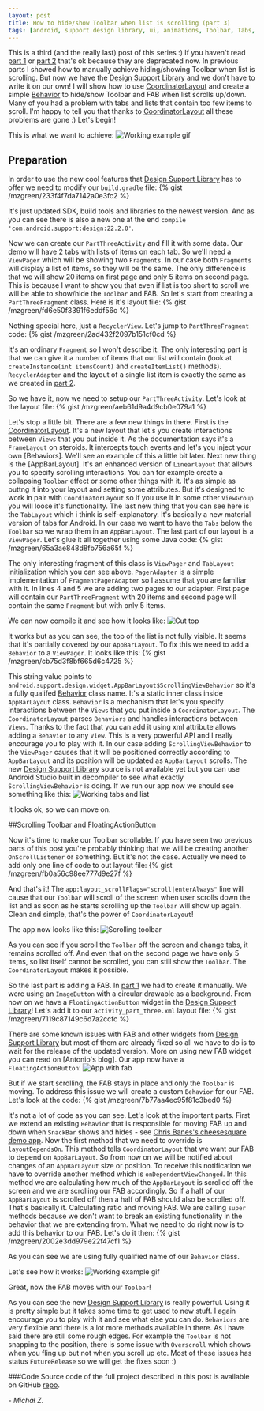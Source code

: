 ```yaml
---
layout: post
title: How to hide/show Toolbar when list is scrolling (part 3)
tags: [android, support design library, ui, animations, Toolbar, Tabs, FAB,]
---
```


This is a third (and the really last) post of this series :) If you haven't read [part 1] or [part 2] that's ok because they are deprecated now. In previous parts I showed how to manually achieve hiding/showing Toolbar when list is scrolling. But now we have the [Design Support Library] and we don't have to write it on our own! I will show how to use [CoordinatorLayout] and create a simple [Behavior] to hide/show Toolbar and FAB when list scrolls up/down. Many of you had a problem with tabs and lists that contain too few items to scroll. I'm happy to tell you that thanks to [CoordinatorLayout] all these problems are gone :) Let's begin!

This is what we want to achieve:
![Working example gif](/images/3/scrollingtoolbarandfab.gif "Working example gif")

## Preparation
In order to use the new cool features that [Design Support Library] has to offer we need to modify our `build.gradle` file:
{% gist /mzgreen/233f4f7da7142a0e3fc2 %}

It's just updated SDK, build tools and libraries to the newest version. And as you can see there is also a new one at the end `compile 'com.android.support:design:22.2.0'`.

Now we can create our `PartThreeActivity` and fill it with some data. Our demo will have 2 tabs with lists of items on each tab. So we'll need a `ViewPager` which will be showing two `Fragments`. In our case both `Fragments` will display a list of items, so they will be the same. The only difference is that we will show 20 items on first page and only 5 items on second page. This is because I want to show you that even if list is too short to scroll we will be able to show/hide the `Toolbar` and FAB. So let's start from creating a `PartThreeFragment` class.
Here is it's layout file:
{% gist /mzgreen/fd6e50f3391f6eddf56c %}

Nothing special here, just a `RecyclerView`. Let's jump to `PartThreeFragment` code:
{% gist /mzgreen/2ad432f2097b151cf0cd %}

It's an ordinary `Fragment` so I won't describe it. The only interesting part is that we can give it a number of items that our list will contain (look at `createInstance(int itemsCount)` and `createItemList()` methods). `RecyclerAdapter` and the layout of a single list item is exactly the same as we created in [part 2].

So we have it, now we need to setup our `PartThreeActivity`. Let's look at the layout file:
{% gist /mzgreen/aeb61d9a4d9cb0e079a1 %}

Let's stop a little bit. There are a few new things in there. First is the [CoordinatorLayout]. It's a new layout that let's you create interactions between `Views` that you put inside it. As the documentation says it's a `FrameLayout` on steroids. It intercepts touch events and let's you inject your own [Behaviors]. We'll see an example of this a little bit later. Next new thing is the [AppBarLayout]. It's an enhanced version of `Linearlayout` that allows you to specify scrolling interactions. You can for example create a collapsing `Toolbar` effect or some other things with it. It's as simple as puttng it into your layout and setting some attributes. But it's designed to work in pair with `CoordinatorLayout` so if you use it in some other `ViewGroup` you will loose it's functionality. The last new thing that you can see here is the `TabLayout` which i think is self-explanatory. It's basically a new material version of tabs for Android. In our case we want to have the `Tabs` below the `Toolbar` so we wrap them in an `AppBarLayout`. The last part of our layout is a `ViewPager`. Let's glue it all together using some Java code:
{% gist /mzgreen/65a3ae848d8fb756a65f %}

The only interesting fragment of this class is `ViewPager` and `TabLayout` initialization which you can see above. `PagerAdapter` is a simple implementation of `FragmentPagerAdapter` so I assume that you are familiar with it. In lines 4 and 5 we are adding two pages to our adapter. First page will contain our `PartThreeFragment` with 20 items and second page will contain the same `Fragment` but with only 5 items.

We can now compile it and see how it looks like:
![Cut top](/images/3/screencuttop.png "Cut top")

It works but as you can see, the top of the list is not fully visible. It seems that it's partially covered by our `AppBarLayout`. To fix this we need to add a `Behavior` to a `ViewPager`. It looks like this:
{% gist /mzgreen/cb75d3f8bf665d6c4725 %}

This string value points to `android.support.design.widget.AppBarLayout$ScrollingViewBehavior` so it's a fully qualifed [Behavior] class name. It's a static inner class inside `AppBarLayout` class. `Behavior` is a mechanism that let's you specify interactions between the `Views` that you put inside a `CoordinatorLayout`. The `CoordinatorLayout` parses `Behaviors` and handles interactions between `Views`. Thanks to the fact that you can add it using xml attribute allows adding a `Behavior` to any `View`. This is a very powerful API and I really encourage you to play with it. In our case adding `ScrollingViewBehavior` to the `ViewPager` causes that it will be positioned correctly according to `AppBarLayout` and its position will be updated as `AppBarLayout` scrolls. The new [Design Support Library] source is not available yet but you can use Android Studio built in decompiler to see what exactly `ScrollingViewBehavior` is doing.
If we run our app now we should see something like this:
![Working tabs and list](/images/3/onlytabs.gif "Working tabs and list")

It looks ok, so we can move on.

##Scrolling Toolbar and FloatingActionButton

Now it's time to make our Toolbar scrollable. If you have seen two previous parts of this post you're probably thinking that we will be creating another `OnScrollListener` or something. But it's not the case. Actually we need to add only one line of code to out layout file:
{% gist /mzgreen/fb0a56c98ee777d9e27f %}

And that's it! The `app:layout_scrollFlags="scroll|enterAlways"` line will cause that our `Toolbar` will scroll of the screen when user scrolls down the list and as soon as he starts scrolling up the `Toolbar` will show up again. Clean and simple, that's the power of `CoordinatorLayout`!

The app now looks like this:
![Scrolling toolbar](/images/3/scrollingtoolbar.gif "Scrolling toolbar")

As you can see if you scroll the `Toolbar` off the screen and change tabs, it remains scrolled off. And even that on the second page we have only 5 items, so list itself cannot be scrolled, you can still show the `Toolbar`. The `CoordinatorLayout` makes it possible.

So the last part is adding a FAB. In [part 1] we had to create it manually. We were using an `ImageButton` with a circular drawable as a background. From now on we have a `FloatingActionButton` widget in the [Design Support Library]! Let's add it to our `activity_part_three.xml` layout file:
{% gist /mzgreen/7119c87149c6d7a2ccfc %}

There are some known issues with FAB and other widgets from [Design Support Library] but most of them are already fixed so all we have to do is to wait for the release of the updated version. More on using new FAB widget you can read on [Antonio's blog]. Our app now have a `FloatingActionButton`:
![App with fab](/images/3/screenwithfab.png "App with fab")

But if we start scrolling, the FAB stays in place and only the `Toolbar` is moving. To address this issue we will create a custom `Behavior` for our FAB. Let's look at the code:
{% gist /mzgreen/7b77aa4ec95f81c3bed0 %}

It's not a lot of code as you can see. Let's look at the important parts. First we extend an existing `Behavior` that is responsible for moving FAB up and down when `SnackBar` shows and hides - see [Chris Banes's cheesesquare demo app]. Now the first method that we need to override is `layoutDependsOn`. This method tells `CoordinatorLayout` that we want our FAB to depend on `AppBarLayout`. So from now on we will be notified about changes of an `AppBarLayout` size or position. To receive this notification we have to override another method which is `onDependentViewChanged`. In this method we are calculating how much of the `AppBarLayout` is scrolled off the screen and we are scrolling our FAB accordingly. So if a half of our `AppBarLayout` is scrolled off then a half of FAB should also be scrolled off. That's basically it. Calculating ratio and moving FAB. We are calling `super` methods because we don't want to break an existing functionality in the behavior that we are extending from. What we need to do right now is to add this behavior to our FAB. Let's do it then:
{% gist /mzgreen/2002e3dd979e22f47cf1 %}

As you can see we are using fully qualified name of our `Behavior` class.

Let's see how it works:
![Working example gif](/images/3/scrollingtoolbarandfab.gif "Working example gif")

Great, now the FAB moves with our `Toolbar`!



As you can see the new [Design Support Library] is really powerful. Using it is pretty simple but it takes some time to get used to new stuff. I again encourage you to play with it and see what else you can do. `Behaviors` are very flexible and there is a lot more methods available in there. As I have said there are still some rough edges. For example the `Toolbar` is not snapping to the position, there is some issue with `Overscroll` which shows when you fling up but not when you scroll up etc. Most of these issues has status `FutureRelease` so we will get the fixes soon :)

###Code
Source code of the full project described in this post is available on GitHub [repo].

 *- Michał Z.*


[part 1]:http://mzgreen.github.io/2015/02/15/How-to-hideshow-Toolbar-when-list-is-scroling%28part1%29/
[part 2]:https://mzgreen.github.io/2015/02/28/How-to-hideshow-Toolbar-when-list-is-scrolling%28part2%29/
[Design Support Library]:http://android-developers.blogspot.com/2015/05/android-design-support-library.html
[CoordinatorLayout]:http://developer.android.com/reference/android/support/design/widget/CoordinatorLayout.html
[Behavior]:http://developer.android.com/reference/android/support/design/widget/CoordinatorLayout.Behavior.html
[Antonio’s blog]:http://antonioleiva.com/floating-action-button/
[Chris Banes's cheesesquare demo app]:https://github.com/chrisbanes/cheesesquare
[repo]:https://github.com/mzgreen/HideOnScrollExample


